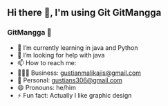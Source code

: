 ## Hi there 👋, I'm using Git  GitMangga
### GitMangga 🥭

<!--
**GitMangga/GitMangga** is a ✨ _special_ ✨ repository because its `README.md` (this file) appears on your GitHub profile.

Here are some ideas to get you started:
-->

- 🌱 I’m currently learning in java and Python
- 🤔 I’m looking for help with java
- 📫 How to reach me: 
- 🧑🏻‍💼 Business: gustianmalikajis@gmail.com
- 👨 Personal: gustians306@gmail.com
- 😄 Pronouns: he/him
- ⚡ Fun fact: Actually I like graphic design

